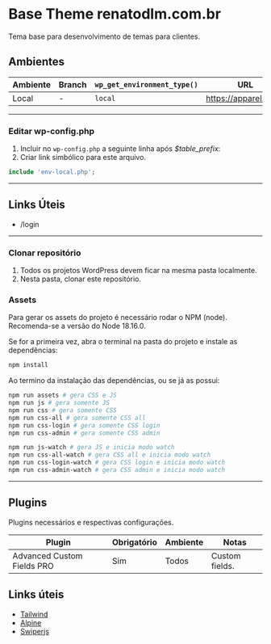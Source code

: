 # Base Theme renatodlm.com.br

Tema base para desenvolvimento de temas para clientes.

## Ambientes

| Ambiente | Branch | `wp_get_environment_type()` | URL                    |
| -------- | ------ | --------------------------- | ---------------------- |
| Local    | -      | `local`                     | https://apparel.local/ |

---

### Editar wp-config.php

1. Incluir no `wp-config.php` a seguinte linha após _$table_prefix_:
2. Criar link simbólico para este arquivo.

```php
include 'env-local.php';
```

---

## Links Úteis

-  /login

---

### Clonar repositório

1. Todos os projetos WordPress devem ficar na mesma pasta localmente.
2. Nesta pasta, clonar este repositório.

### Assets

Para gerar os assets do projeto é necessário rodar o NPM (node).
Recomenda-se a versão do Node 18.16.0.

Se for a primeira vez, abra o terminal na pasta do projeto e instale as dependências:

```bash
npm install
```

Ao termino da instalação das dependências, ou se já as possui:

```bash
npm run assets # gera CSS e JS
npm run js # gera somente JS
npm run css # gera somente CSS
npm run css-all # gera somente CSS all
npm run css-login # gera somente CSS login
npm run css-admin # gera somente CSS admin

npm run js-watch # gera JS e inicia modo watch
npm run css-all-watch # gera CSS all e inicia modo watch
npm run css-login-watch # gera CSS login e inicia modo watch
npm run css-admin-watch # gera CSS admin e inicia modo watch
```

---

## Plugins

Plugins necessários e respectivas configurações.

| Plugin                     | Obrigatório | Ambiente | Notas          |
| -------------------------- | ----------- | -------- | -------------- |
| Advanced Custom Fields PRO | Sim         | Todos    | Custom fields. |

## Links úteis

-  [Tailwind](https://tailwindcss.com/docs/installation)
-  [Alpine](https://alpinejs.dev/)
-  [Swiperjs](https://swiperjs.com/)
